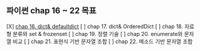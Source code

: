 ## 파이썬 chap 16 ~ 22 목표

[X] [chap 16. dict& defaultdict](https://sangwoo0727.github.io/python/Python-10_dictionary/)
[ ] chap 17. dict& OrderedDict
[ ] chap 18. 자료형 분류와 set & frozenset
[ ] chap 19. 정렬 기술
[ ] chap 20. enumerate와 문자열 비교
[ ] chap 21. 표현식 기반 문자열 조합
[ ] chap 22. 메소드 기반 문자열 조합
